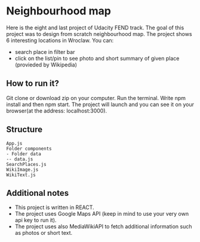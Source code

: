 # Neighbourhood map

Here is the eight and last project of Udacity FEND track.
The goal of this project was to design from scratch neighbourhood map.
The project shows 6 interesting locations in Wroclaw. You can:
- search place in filter bar
- click on the list/pin to see photo and short summary of given place (provieded by Wikipedia)

## How to run it?

Git clone or download zip on your computer. Run the terminal. Write npm install and then npm start. The project will launch and you can see it on your browser(at the address: localhost:3000).

## Structure
```
App.js
Folder components
- Folder data
-- data.js
SearchPlaces.js
WikiImage.js
WikiText.js

```

## Additional notes

- This project is written in REACT.
- The project uses Google Maps API (keep in mind to use your very own api key to run it).
- The project uses also MediaWikiAPI to fetch additional information such as photos or short text.
